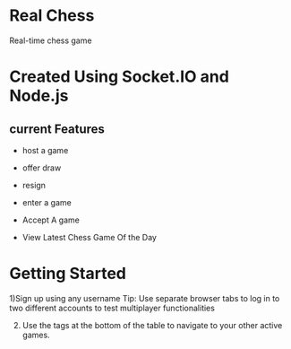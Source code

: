 # Real Chess
Real-time chess game 



# Created Using Socket.IO and Node.js
## current Features 

- host a game 

- offer draw

- resign 

- enter a game

-  Accept A game 

- View Latest Chess Game Of the Day 


# Getting Started
1)Sign up using any username Tip: Use separate browser tabs to log in to two different accounts to test multiplayer functionalities

2) Use the tags at the bottom of the table to navigate to your other active games.
